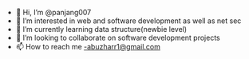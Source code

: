 - 👋 Hi, I’m @panjang007
- 👀 I’m interested in web and software development as well as net sec
- 🌱 I’m currently learning data structure(newbie level)
- 💞️ I’m looking to collaborate on software development projects
- 📫 How to reach me -abuzharr1@gmail.com

<!---
panjang007/panjang007 is a ✨ special ✨ repository because its `README.md` (this file) appears on your GitHub profile.
You can click the Preview link to take a look at your changes.
--->
